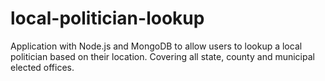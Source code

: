local-politician-lookup
=======================

Application with Node.js and MongoDB to allow users to lookup a local politician based on their location. Covering all state, county and municipal elected offices. 
